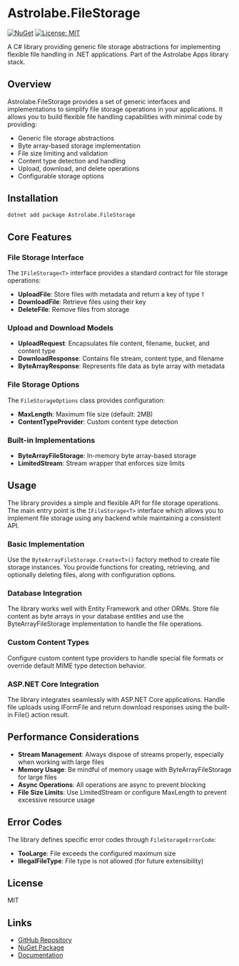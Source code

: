 # Astrolabe.FileStorage

[![NuGet](https://img.shields.io/nuget/v/Astrolabe.FileStorage.svg)](https://www.nuget.org/packages/Astrolabe.FileStorage/)
[![License: MIT](https://img.shields.io/badge/License-MIT-yellow.svg)](https://opensource.org/licenses/MIT)

A C# library providing generic file storage abstractions for implementing flexible file handling in .NET applications. Part of the Astrolabe Apps library stack.

## Overview

Astrolabe.FileStorage provides a set of generic interfaces and implementations to simplify file storage operations in your applications. It allows you to build flexible file handling capabilities with minimal code by providing:

- Generic file storage abstractions
- Byte array-based storage implementation
- File size limiting and validation
- Content type detection and handling
- Upload, download, and delete operations
- Configurable storage options

## Installation

```bash
dotnet add package Astrolabe.FileStorage
```

## Core Features

### File Storage Interface

The `IFileStorage<T>` interface provides a standard contract for file storage operations:

- **UploadFile**: Store files with metadata and return a key of type `T`
- **DownloadFile**: Retrieve files using their key
- **DeleteFile**: Remove files from storage

### Upload and Download Models

- **UploadRequest**: Encapsulates file content, filename, bucket, and content type
- **DownloadResponse**: Contains file stream, content type, and filename
- **ByteArrayResponse**: Represents file data as byte array with metadata

### File Storage Options

The `FileStorageOptions` class provides configuration:

- **MaxLength**: Maximum file size (default: 2MB)
- **ContentTypeProvider**: Custom content type detection

### Built-in Implementations

- **ByteArrayFileStorage**: In-memory byte array-based storage
- **LimitedStream**: Stream wrapper that enforces size limits

## Usage

The library provides a simple and flexible API for file storage operations. The main entry point is the `IFileStorage<T>` interface which allows you to implement file storage using any backend while maintaining a consistent API.

### Basic Implementation

Use the `ByteArrayFileStorage.Create<T>()` factory method to create file storage instances. You provide functions for creating, retrieving, and optionally deleting files, along with configuration options.

### Database Integration

The library works well with Entity Framework and other ORMs. Store file content as byte arrays in your database entities and use the ByteArrayFileStorage implementation to handle the file operations.

### Custom Content Types

Configure custom content type providers to handle special file formats or override default MIME type detection behavior.

### ASP.NET Core Integration

The library integrates seamlessly with ASP.NET Core applications. Handle file uploads using IFormFile and return download responses using the built-in File() action result.

## Performance Considerations

- **Stream Management**: Always dispose of streams properly, especially when working with large files
- **Memory Usage**: Be mindful of memory usage with ByteArrayFileStorage for large files
- **Async Operations**: All operations are async to prevent blocking
- **File Size Limits**: Use LimitedStream or configure MaxLength to prevent excessive resource usage

## Error Codes

The library defines specific error codes through `FileStorageErrorCode`:

- **TooLarge**: File exceeds the configured maximum size
- **IllegalFileType**: File type is not allowed (for future extensibility)

## License

MIT

## Links

- [GitHub Repository](https://github.com/astrolabe-apps/astrolabe-common)
- [NuGet Package](https://www.nuget.org/packages/Astrolabe.FileStorage)
- [Documentation](https://github.com/astrolabe-apps/astrolabe-common/tree/main/Astrolabe.FileStorage)